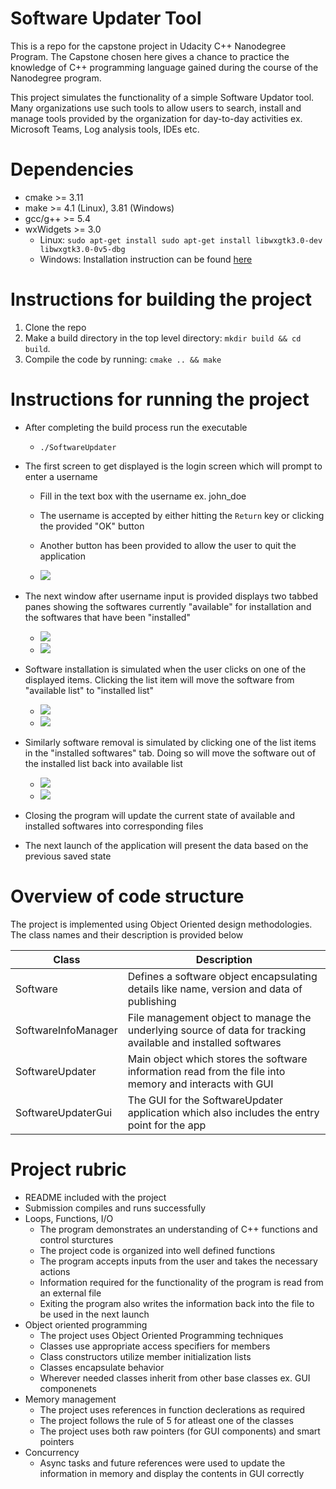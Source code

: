 # Software Updater Tool

This is a repo for the capstone project in Udacity C++ Nanodegree Program.  The Capstone chosen here gives a chance to practice the knowledge of
C++ programming language gained during the course of the Nanodegree program.

This project simulates the functionality of a simple Software Updator tool. Many organizations use such tools to allow users to search, install
and manage tools provided by the organization for day-to-day activities ex. Microsoft Teams, Log analysis tools, IDEs etc.

# Dependencies

* cmake >= 3.11
* make >= 4.1 (Linux), 3.81 (Windows)
* gcc/g++ >= 5.4
* wxWidgets >= 3.0
	* Linux: `sudo apt-get install sudo apt-get install libwxgtk3.0-dev libwxgtk3.0-0v5-dbg`
	* Windows: Installation instruction can be found [here](https://wiki.wxwidgets.org/Install)

# Instructions for building the project

1. Clone the repo
2. Make a build directory in the top level directory: `mkdir build && cd build`.
3. Compile the code by running: `cmake .. && make`

# Instructions for running the project

* After completing the build process run the executable
	* `./SoftwareUpdater`

* The first screen to get displayed is the login screen which will prompt to enter a username
	* Fill in the text box with the username ex. john_doe
	* The username is accepted by either hitting the `Return` key or clicking the provided "OK" button
	* Another button has been provided to allow the user to quit the application
	
	* <img src="images/username_panel.png"/>
	
* The next window after username input is provided displays two tabbed panes showing the softwares currently "available" for installation and the softwares that have been "installed"
	
	* <img src="images/main_software_view_panel_available_sw.png"/>
	
	* <img src="images/main_software_view_panel_installed_sw.png"/>
	
* Software installation is simulated when the user clicks on one of the displayed items. Clicking the list item will move the software from "available list" to "installed list"

	* <img src="images/sw_install_initiation.png"/>
	
	* <img src="images/sw_install_completion.png"/>
	
* Similarly software removal is simulated by clicking one of the list items in the "installed softwares" tab. Doing so will move the software out of the installed list back into available list

	* <img src="images/sw_removal_initiation.png"/>
	
	* <img src="images/sw_removal_completion.png"/>
	
* Closing the program will update the current state of available and installed softwares into corresponding files

* The next launch of the application will present the data based on the previous saved state

# Overview of code structure

The project is implemented using Object Oriented design methodologies. The class names and their description is provided below

Class                | Description
-------------------- | -----------------------------------------------------------------------------------------------------------------
Software             | Defines a software object encapsulating details like name, version and data of publishing 
SoftwareInfoManager  | File management object to manage the underlying source of data for tracking available and installed softwares
SoftwareUpdater      | Main object which stores the software information read from the file into memory and interacts with GUI
SoftwareUpdaterGui   | The GUI for the SoftwareUpdater application which also includes the entry point for the app

# Project rubric

* README included with the project
* Submission compiles and runs successfully
* Loops, Functions, I/O
	* The program demonstrates an understanding of C++ functions and control sturctures
	* The project code is organized into well defined functions
	* The program accepts inputs from the user and takes the necessary actions
	* Information required for the functionality of the program is read from an external file
	* Exiting the program also writes the information back into the file to be used in the next launch
* Object oriented programming
	* The project uses Object Oriented Programming techniques
	* Classes use appropriate access specifiers for members
	* Class constructors utilize member initialization lists
	* Classes encapsulate behavior
	* Wherever needed classes inherit from other base classes ex. GUI componenets
* Memory management
	* The project uses references in function declerations as required
	* The project follows the rule of 5 for atleast one of the classes
	* The project uses both raw pointers (for GUI components) and smart pointers
* Concurrency
	* Async tasks and future references were used to update the information in memory and display the contents in GUI correctly

